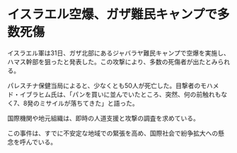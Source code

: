 # イスラエル空爆、ガザ難民キャンプで多数死傷

イスラエル軍は31日、ガザ北部にあるジャバラヤ難民キャンプで空爆を実施し、ハマス幹部を狙ったと発表した。この攻撃により、多数の死傷者が出たとみられる。

パレスチナ保健当局によると、少なくとも50人が死亡した。目撃者のモハメド・イブラヒム氏は、「パンを買いに並んでいたところ、突然、何の前触れもなく7、8発のミサイルが落ちてきた」と語った。

国際機関や地元組織は、即時の人道支援と攻撃の調査を求めている。

この事件は、すでに不安定な地域での緊張を高め、国際社会で紛争拡大への懸念を呼んでいる。
